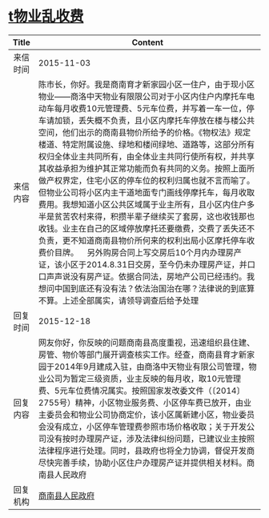 # <a href="http://www.shangluo.gov.cn/zmhd/ldxxxx.jsp?urltype=leadermail.LeaderMailContentUrl&wbtreeid=1112&leadermailid=3393">t物业乱收费</a>
|Title|Content|
|:---:|---|
|来信时间|2015-11-03|
|来信内容|陈市长，你好。我是商南育才新家园小区一住户，由于现小区物业——商洛中天物业有限限公司对于小区内住户内摩托车电动车每月收费10元管理费、5元车位费，并写着一车一位，停车请加锁，丢失概不负责，且小区内摩托车停放在楼与楼公共空间，他们出示的商南县物价所给予的价格。《物权法》规定楼道、特定附属设施、绿地和楼间绿地、道路等，这部分所有权归全体业主共同所有，由全体业主共同行使所有权，并共享其收益承担为维护其正常功能而负有共同的义务。按照上面所做产权界定，住宅小区的停车位的权利归属也就不言而喻了。但物业公司将小区内主干道地面专门画线停摩托车，每月收取费用。我想知道小区公共区域属于业主所有，且小区内住户多半是贫苦农村来得，积攒半辈子继续买了套房，这也收钱那也收钱。业主在自己的区域停放摩托还要缴费，交费了丢失还不负责，更不知道商南县物价所何来的权利出局小区摩托停车收费价目牌。    另外购房合同上写交房后10个月内办理房产证，该小区于2014.8.31日交房，至今仍未办理房产证，并口口声声说没有房产证。依据合同法，房地产公司已经违约。我想问中国到底还有没有法？依法治国治在哪？法律说的到底算不算。上述全部属实，请领导调查后给予处理|
|回复时间|2015-12-18|
|回复内容|网友你好，你反映的问题商南县高度重视，迅速组织县住建、房管、物价等部门展开调查核实工作。经查，商南县育才新家园于2014年9月建成入驻，由商洛中天物业有限公司管理，物业公司为暂定三级资质，业主反映的每月收，取10元管理费、5元车位费情况属实。按照国家发改委文件（〔2014〕2755号）精神，小区物业服务费、小区停车费已放开，由业主委员会和物业公司协商定价，该小区属新建小区，物业委员会没有成立，小区停车管理费参照市场价格收取；关于开发公司没有按时办理房产证，涉及法律纠纷问题，已建议业主按照法律程序进行处理。同时，县政府也将全力协调，督促开发商尽快完善手续，协助小区住户办理房产证并提供相关材料。商南县人民政府|
|回复机构|<a href="../../categories/agencies/商南县人民政府.md">商南县人民政府</a>|